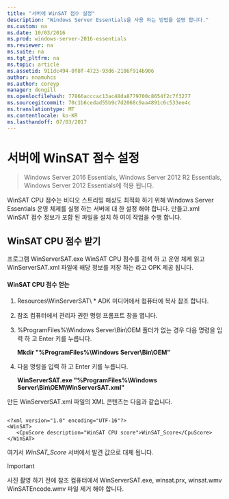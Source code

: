 ```yaml
---
title: "서버에 WinSAT 점수 설정"
description: "Windows Server Essentials을 사용 하는 방법을 설명 합니다."
ms.custom: na
ms.date: 10/03/2016
ms.prod: windows-server-2016-essentials
ms.reviewer: na
ms.suite: na
ms.tgt_pltfrm: na
ms.topic: article
ms.assetid: 911dc494-0f8f-4723-93d6-2106f914b906
author: nnamuhcs
ms.author: coreyp
manager: dongill
ms.openlocfilehash: 77866acccac13ac48da8779700c8654f2c7f3277
ms.sourcegitcommit: 70c1b6cedad55b9c7d2068c9aa4891c6c533ee4c
ms.translationtype: MT
ms.contentlocale: ko-KR
ms.lasthandoff: 07/03/2017
---
```

# <a name="set-the-winsat-score-on-the-server"></a>서버에 WinSAT 점수 설정

>Windows Server 2016 Essentials, Windows Server 2012 R2 Essentials, Windows Server 2012 Essentials에 적용 됩니다.

WinSAT CPU 점수는 비디오 스트리밍 해상도 최적화 하기 위해 Windows Server Essentials 운영 체제를 실행 하는 서버에 대 한 설정 해야 합니다. 만들고.xml WinSAT 점수 정보가 포함 된 파일을 설치 하 여이 작업을 수행 합니다.  
  
## <a name="obtain-the-winsat-cpu-score"></a>WinSAT CPU 점수 받기  
 프로그램 WinServerSAT.exe WinSAT CPU 점수를 검색 하 고 운영 체제 읽고 WinServerSAT.xml 파일에 해당 정보를 저장 하는 라고 OPK 제공 됩니다.  
  
#### <a name="to-obtain-the-winsat-cpu-score"></a>WinSAT CPU 점수 얻는  
  
1.  Resources\WinServerSAT\\ * ADK 미디어에서 컴퓨터에 복사 참조 합니다.  
  
2.  참조 컴퓨터에서 관리자 권한 명령 프롬프트 창을 엽니다.  
  
3.  %ProgramFiles%\Windows Server\Bin\OEM 폴더가 없는 경우 다음 명령을 입력 하 고 Enter 키를 누릅니다.  
  
     **Mkdir "%ProgramFiles%\Windows Server\Bin\OEM"**  
  
4.  다음 명령을 입력 하 고 Enter 키를 누릅니다.  
  
     **WinServerSAT.exe "%ProgramFiles%\Windows Server\Bin\OEM\WinServerSAT.xml"**  
  
 만든 WinServerSAT.xml 파일의 XML 콘텐츠는 다음과 같습니다.  
  
```  
  
<?xml version="1.0" encoding="UTF-16"?>  
<WinSAT>  
   <CpuScore description="WinSAT CPU score">WinSAT_Score</CpuScore>  
</WinSAT>  
```  
  
 여기서 *WinSAT_Score* 서버에서 발견 값으로 대체 됩니다.  
  
> [!IMPORTANT]
>  사진 촬영 하기 전에 참조 컴퓨터에서 WinServerSAT.exe, winsat.prx, winsat.wmv WinSATEncode.wmv 파일 제거 해야 합니다.

